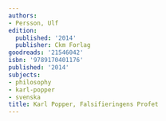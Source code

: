 ```yaml
---
authors:
- Persson, Ulf
edition:
  published: '2014'
  publisher: Ckm Forlag
goodreads: '21546042'
isbn: '9789170401176'
published: '2014'
subjects:
- philosophy
- karl-popper
- svenska
title: Karl Popper, Falsifieringens Profet
---
```


